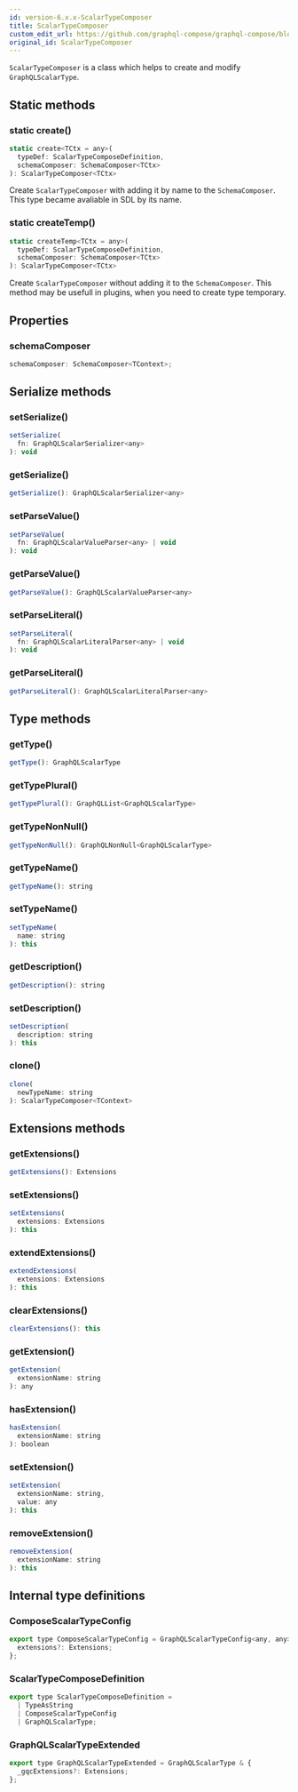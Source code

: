 ```yaml
---
id: version-6.x.x-ScalarTypeComposer
title: ScalarTypeComposer
custom_edit_url: https://github.com/graphql-compose/graphql-compose/blob/master/src/ScalarTypeComposer.d.ts
original_id: ScalarTypeComposer
---
```


<!-- 
🛑🛑🛑
DO NOT EDIT THIS FILE!
IT WAS AUTOGENERATED FROM d.ts FILE
🛑🛑🛑
If you want to make changes in this file, please do it via
https://github.com/graphql-compose/graphql-compose/blob/master/src/ScalarTypeComposer.d.ts
-->

`ScalarTypeComposer` is a class which helps to create and modify `GraphQLScalarType`.

## Static methods

### static create()

```js
static create<TCtx = any>(
  typeDef: ScalarTypeComposeDefinition,
  schemaComposer: SchemaComposer<TCtx>
): ScalarTypeComposer<TCtx>
```

Create `ScalarTypeComposer` with adding it by name to the `SchemaComposer`. This type became avaliable in SDL by its name.

### static createTemp()

```js
static createTemp<TCtx = any>(
  typeDef: ScalarTypeComposeDefinition,
  schemaComposer: SchemaComposer<TCtx>
): ScalarTypeComposer<TCtx>
```

Create `ScalarTypeComposer` without adding it to the `SchemaComposer`. This method may be usefull in plugins, when you need to create type temporary.

## Properties

### schemaComposer

```js
schemaComposer: SchemaComposer<TContext>;
```

## Serialize methods

### setSerialize()

```js
setSerialize(
  fn: GraphQLScalarSerializer<any>
): void
```

### getSerialize()

```js
getSerialize(): GraphQLScalarSerializer<any>
```

### setParseValue()

```js
setParseValue(
  fn: GraphQLScalarValueParser<any> | void
): void
```

### getParseValue()

```js
getParseValue(): GraphQLScalarValueParser<any>
```

### setParseLiteral()

```js
setParseLiteral(
  fn: GraphQLScalarLiteralParser<any> | void
): void
```

### getParseLiteral()

```js
getParseLiteral(): GraphQLScalarLiteralParser<any>
```

## Type methods

### getType()

```js
getType(): GraphQLScalarType
```

### getTypePlural()

```js
getTypePlural(): GraphQLList<GraphQLScalarType>
```

### getTypeNonNull()

```js
getTypeNonNull(): GraphQLNonNull<GraphQLScalarType>
```

### getTypeName()

```js
getTypeName(): string
```

### setTypeName()

```js
setTypeName(
  name: string
): this
```

### getDescription()

```js
getDescription(): string
```

### setDescription()

```js
setDescription(
  description: string
): this
```

### clone()

```js
clone(
  newTypeName: string
): ScalarTypeComposer<TContext>
```

## Extensions methods

### getExtensions()

```js
getExtensions(): Extensions
```

### setExtensions()

```js
setExtensions(
  extensions: Extensions
): this
```

### extendExtensions()

```js
extendExtensions(
  extensions: Extensions
): this
```

### clearExtensions()

```js
clearExtensions(): this
```

### getExtension()

```js
getExtension(
  extensionName: string
): any
```

### hasExtension()

```js
hasExtension(
  extensionName: string
): boolean
```

### setExtension()

```js
setExtension(
  extensionName: string,
  value: any
): this
```

### removeExtension()

```js
removeExtension(
  extensionName: string
): this
```

## Internal type definitions

### ComposeScalarTypeConfig

```js
export type ComposeScalarTypeConfig = GraphQLScalarTypeConfig<any, any> & {
  extensions?: Extensions;
};
```

### ScalarTypeComposeDefinition

```js
export type ScalarTypeComposeDefinition =
  | TypeAsString
  | ComposeScalarTypeConfig
  | GraphQLScalarType;
```

### GraphQLScalarTypeExtended

```js
export type GraphQLScalarTypeExtended = GraphQLScalarType & {
  _gqcExtensions?: Extensions;
};
```
